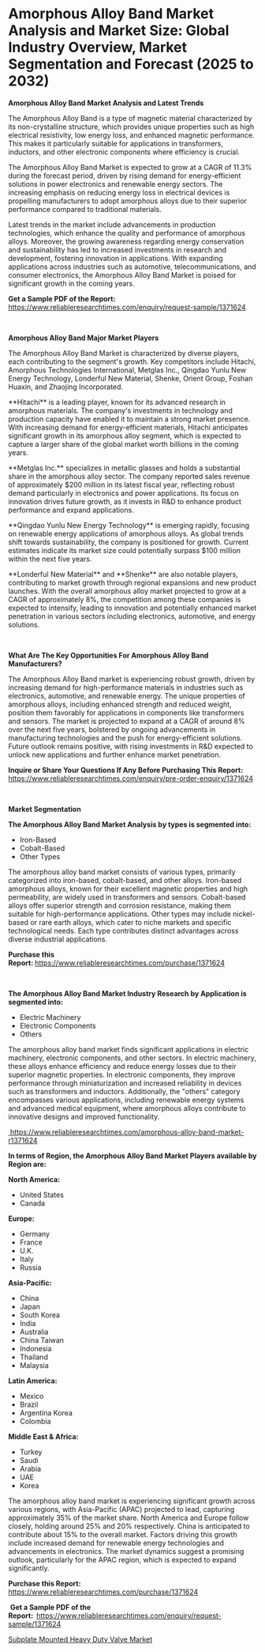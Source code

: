<p><h1>Amorphous Alloy Band Market Analysis and Market Size: Global Industry Overview, Market Segmentation and Forecast (2025 to 2032)</h1></p><p><strong>Amorphous Alloy Band Market Analysis and Latest Trends</strong></p>
<p><p>The Amorphous Alloy Band is a type of magnetic material characterized by its non-crystalline structure, which provides unique properties such as high electrical resistivity, low energy loss, and enhanced magnetic performance. This makes it particularly suitable for applications in transformers, inductors, and other electronic components where efficiency is crucial.</p><p>The Amorphous Alloy Band Market is expected to grow at a CAGR of 11.3% during the forecast period, driven by rising demand for energy-efficient solutions in power electronics and renewable energy sectors. The increasing emphasis on reducing energy loss in electrical devices is propelling manufacturers to adopt amorphous alloys due to their superior performance compared to traditional materials.</p><p>Latest trends in the market include advancements in production technologies, which enhance the quality and performance of amorphous alloys. Moreover, the growing awareness regarding energy conservation and sustainability has led to increased investments in research and development, fostering innovation in applications. With expanding applications across industries such as automotive, telecommunications, and consumer electronics, the Amorphous Alloy Band Market is poised for significant growth in the coming years.</p></p>
<p><strong>Get a Sample PDF of the Report:&nbsp;</strong> <a href="https://www.reliableresearchtimes.com/enquiry/request-sample/1371624?utm_campaign=2891&utm_medium=2&utm_source=Github&utm_content=ia&utm_term=22032025&utm_id=amorphous-alloy-band">https://www.reliableresearchtimes.com/enquiry/request-sample/1371624</a></p>
<p>&nbsp;</p>
<p><strong>Amorphous Alloy Band Major Market Players</strong></p>
<p><p>The Amorphous Alloy Band Market is characterized by diverse players, each contributing to the segment's growth. Key competitors include Hitachi, Amorphous Technologies International, Metglas Inc., Qingdao Yunlu New Energy Technology, Londerful New Material, Shenke, Orient Group, Foshan Huaxin, and Zhaojing Incorporated.</p><p>**Hitachi** is a leading player, known for its advanced research in amorphous materials. The company's investments in technology and production capacity have enabled it to maintain a strong market presence. With increasing demand for energy-efficient materials, Hitachi anticipates significant growth in its amorphous alloy segment, which is expected to capture a larger share of the global market worth billions in the coming years.</p><p>**Metglas Inc.** specializes in metallic glasses and holds a substantial share in the amorphous alloy sector. The company reported sales revenue of approximately $200 million in its latest fiscal year, reflecting robust demand particularly in electronics and power applications. Its focus on innovation drives future growth, as it invests in R&D to enhance product performance and expand applications.</p><p>**Qingdao Yunlu New Energy Technology** is emerging rapidly, focusing on renewable energy applications of amorphous alloys. As global trends shift towards sustainability, the company is positioned for growth. Current estimates indicate its market size could potentially surpass $100 million within the next five years.</p><p>**Londerful New Material** and **Shenke** are also notable players, contributing to market growth through regional expansions and new product launches. With the overall amorphous alloy market projected to grow at a CAGR of approximately 8%, the competition among these companies is expected to intensify, leading to innovation and potentially enhanced market penetration in various sectors including electronics, automotive, and energy solutions.</p></p>
<p>&nbsp;</p>
<p><strong>What Are The Key Opportunities For Amorphous Alloy Band Manufacturers?</strong></p>
<p><p>The Amorphous Alloy Band market is experiencing robust growth, driven by increasing demand for high-performance materials in industries such as electronics, automotive, and renewable energy. The unique properties of amorphous alloys, including enhanced strength and reduced weight, position them favorably for applications in components like transformers and sensors. The market is projected to expand at a CAGR of around 8% over the next five years, bolstered by ongoing advancements in manufacturing technologies and the push for energy-efficient solutions. Future outlook remains positive, with rising investments in R&D expected to unlock new applications and further enhance market penetration.</p></p>
<p><strong>Inquire or Share Your Questions If Any Before Purchasing This Report:</strong> <a href="https://www.reliableresearchtimes.com/enquiry/pre-order-enquiry/1371624?utm_campaign=2891&utm_medium=2&utm_source=Github&utm_content=ia&utm_term=22032025&utm_id=amorphous-alloy-band">https://www.reliableresearchtimes.com/enquiry/pre-order-enquiry/1371624</a></p>
<p>&nbsp;</p>
<p><strong>Market Segmentation</strong></p>
<p><strong>The Amorphous Alloy Band Market Analysis by types is segmented into:</strong></p>
<p><ul><li>Iron-Based</li><li>Cobalt-Based</li><li>Other Types</li></ul></p>
<p><p>The amorphous alloy band market consists of various types, primarily categorized into iron-based, cobalt-based, and other alloys. Iron-based amorphous alloys, known for their excellent magnetic properties and high permeability, are widely used in transformers and sensors. Cobalt-based alloys offer superior strength and corrosion resistance, making them suitable for high-performance applications. Other types may include nickel-based or rare earth alloys, which cater to niche markets and specific technological needs. Each type contributes distinct advantages across diverse industrial applications.</p></p>
<p><strong>Purchase this Report:&nbsp;</strong><a href="https://www.reliableresearchtimes.com/purchase/1371624?utm_campaign=2891&utm_medium=2&utm_source=Github&utm_content=ia&utm_term=22032025&utm_id=amorphous-alloy-band">https://www.reliableresearchtimes.com/purchase/1371624</a></p>
<p>&nbsp;</p>
<p><strong>The Amorphous Alloy Band Market Industry Research by Application is segmented into:</strong></p>
<p><ul><li>Electric Machinery</li><li>Electronic Components</li><li>Others</li></ul></p>
<p><p>The amorphous alloy band market finds significant applications in electric machinery, electronic components, and other sectors. In electric machinery, these alloys enhance efficiency and reduce energy losses due to their superior magnetic properties. In electronic components, they improve performance through miniaturization and increased reliability in devices such as transformers and inductors. Additionally, the "others" category encompasses various applications, including renewable energy systems and advanced medical equipment, where amorphous alloys contribute to innovative designs and improved functionality.</p></p>
<p><a href="https://www.reliableresearchtimes.com/amorphous-alloy-band-market-r1371624?utm_campaign=2891&utm_medium=2&utm_source=Github&utm_content=ia&utm_term=22032025&utm_id=amorphous-alloy-band">&nbsp;https://www.reliableresearchtimes.com/amorphous-alloy-band-market-r1371624</a></p>
<p><strong>In terms of Region, the Amorphous Alloy Band Market Players available by Region are:</strong></p>
<p>
    <p> <strong> North America: </strong>
        <ul>
            <li>United States</li>
            <li>Canada</li>
        </ul>
        </p> 
    <p> <strong> Europe: </strong>
        <ul>
            <li>Germany</li>
            <li>France</li>
            <li>U.K.</li>
            <li>Italy</li>
            <li>Russia</li>
        </ul>
        </p> 
    <p> <strong> Asia-Pacific: </strong>
        <ul>
            <li>China</li>
            <li>Japan</li>
            <li>South Korea</li>
            <li>India</li>
            <li>Australia</li>
            <li>China Taiwan</li>
            <li>Indonesia</li>
            <li>Thailand</li>
            <li>Malaysia</li>
        </ul>
        </p> 
    <p> <strong> Latin America: </strong>
        <ul>
            <li>Mexico</li>
            <li>Brazil</li>
            <li>Argentina Korea</li>
            <li>Colombia</li>
        </ul>
        </p> 
    <p> <strong> Middle East & Africa: </strong>
        <ul>
            <li>Turkey</li>
            <li>Saudi</li>
            <li>Arabia</li>
            <li>UAE</li>
            <li>Korea</li>
        </ul>
    </p>
    </p>
<p><p>The amorphous alloy band market is experiencing significant growth across various regions, with Asia-Pacific (APAC) projected to lead, capturing approximately 35% of the market share. North America and Europe follow closely, holding around 25% and 20% respectively. China is anticipated to contribute about 15% to the overall market. Factors driving this growth include increased demand for renewable energy technologies and advancements in electronics. The market dynamics suggest a promising outlook, particularly for the APAC region, which is expected to expand significantly.</p></p>
<p><strong>Purchase this Report: </strong><a href="https://www.reliableresearchtimes.com/purchase/1371624?utm_campaign=2891&utm_medium=2&utm_source=Github&utm_content=ia&utm_term=22032025&utm_id=amorphous-alloy-band">https://www.reliableresearchtimes.com/purchase/1371624</a></p>
<p>&nbsp;<strong>Get a Sample PDF of the Report:&nbsp;&nbsp;</strong><a href="https://www.reliableresearchtimes.com/enquiry/request-sample/1371624?utm_campaign=2891&utm_medium=2&utm_source=Github&utm_content=ia&utm_term=22032025&utm_id=amorphous-alloy-band">https://www.reliableresearchtimes.com/enquiry/request-sample/1371624</a></p>
<p><strong></strong></p>
<p><p><a href="https://github.com/mriwacraane/Market-Research-Report-List-1/blob/main/subplate-mounted-heavy-duty-valve-market.md?utm_campaign=2891&utm_medium=2&utm_source=Github&utm_content=ia&utm_term=22032025&utm_id=amorphous-alloy-band">Subplate Mounted Heavy Duty Valve Market</a></p></p>